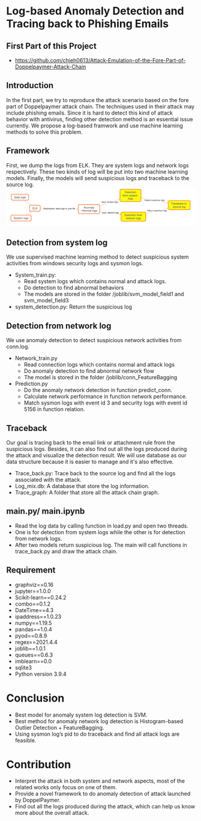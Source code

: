 # Log-based Anomaly Detection and Tracing back to Phishing Emails
## First Part of this Project
* https://github.com/chieh0613/Attack-Emulation-of-the-Fore-Part-of-Doppelpaymer-Attack-Chain

## Introduction
   In the first part, we try to reproduce the attack scenario based on the fore part of Doppelpaymer attack chain.
   The techniques used in their attack may include phishing emails.
   Since it is hard to detect this kind of attack behavior with antivirus, 
   finding other detection method is an essential issue currently.
   We propose a log-based framwork and use machine learning methods to solve this problem.

## Framework
   First, we dump the logs from ELK. They are system logs and network logs respectively.
   These two kinds of log will be put into two machine learning models.
   Finally, the models will send suspicious logs and traceback to the source log.
   ![image](https://github.com/chieh0613/Log-based-Anomaly-Detection-and-Tracing-back-to-Phishing-Emails/blob/main/framework.png)


## Detection from system log
   We use supervised machine learning method to detect suspicious system activities from windows security logs and sysmon logs.
* System_train.py: 
    * Read system logs which contains normal and attack logs.
    * Do detection to find abnormal behaviors
    * The models are stored in the folder /joblib/svm_model_field1 and svm_model_field3
* system_detection.py: Return the suspicious log

## Detection from network log
   We use anomaly detection to detect suspicious network activities from conn.log.
* Network_train.py
    * Read connection logs which contains normal and attack logs
    * Do anomaly detection to find abnormal network flow
    * The model is stored in the folder /joblib/conn_FeatureBagging
* Prediction.py 
    * Do the anomaly network detection in function predict_conn.
    * Calculate network performance in function network performance.
    * Match sysmon logs with event id 3 and security logs with event id 5156 in function relation.

## Traceback
   Our goal is tracing back to the email link or attachment rule from the suspicious logs. Besides, it can also find out all the logs produced during the attack and visualize the detection result.
   We will use database as our data structure because it is easier to manage and it's also effective.
* Trace_back.py: Trace back to the source log and find all the logs associated with the attack.
* Log_mix.db: A database that store the log information.
* Trace_graph: A folder that store all the attack chain graph.

## main.py/ main.ipynb
* Read the log data by calling function in load.py and open two threads. 
* One is for detection from system logs while the other is for detection from network logs. 
* After two models return suspicious log. The main will call functions in trace_back.py and draw the attack chain.

## Requirement
* graphviz==0.16
* jupyter==1.0.0
* Scikit-learn==0.24.2
* combo==0.1.2
* DateTime==4.3
* ipaddress==1.0.23
* numpy==1.19.5
* pandas==1.0.4
* pyod==0.8.9
* regex==2021.4.4
* joblib==1.0.1
* queues==0.6.3
* imblearn==0.0
* sqlite3
* Python version 3.9.4

# Conclusion 
* Best model for anomaly system log detection is SVM.
* Best method for anomaly network log detection is Histogram-based Outlier Detection + FeatureBagging. 
* Using sysmon log’s pid to do traceback and find all attack logs are feasible.

# Contribution
* Interpret the attack in both system and network aspects, most of the related works only focus on one of them.
* Provide a novel framework to do anomaly detection of attack launched by DoppelPaymer.
* Find out all the logs produced during the attack, which can help us know more about the overall attack.



